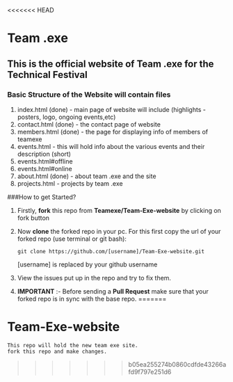 <<<<<<< HEAD
# Team .exe
## This is the official website of **Team .exe** for the Technical Festival

### Basic Structure of the Website will contain files
1. index.html (done) - main page of website will include (highlights - posters, logo, ongoing events,etc) 
2. contact.html (done) - the contact page of website
3. members.html (done) - the page for displaying info of members of teamexe
4. events.html - this will hold info about the various events and their description (short) 
5. events.html#offline
6. events.html#online
7. about.html (done) - about team .exe and the site
8. projects.html - projects by team .exe

###How to get Started?
1. Firstly, **fork** this repo from **Teamexe/Team-Exe-website** by clicking on fork button

2. Now **clone** the forked repo in your pc. For this first copy the url of your forked repo (use terminal or git bash):
   
   	`git clone https://github.com/[username]/Team-Exe-website.git`
   
   	[username] is replaced by your github username
3. View the issues put up in the repo and try to fix them.

4. **IMPORTANT** :- Before sending a **Pull Request** make sure that your forked repo is in sync with the base repo.
=======
# Team-Exe-website
	This repo will hold the new team exe site.
	fork this repo and make changes.
>>>>>>> b05ea255274b0860cdfde43266afd9f797e251d6
